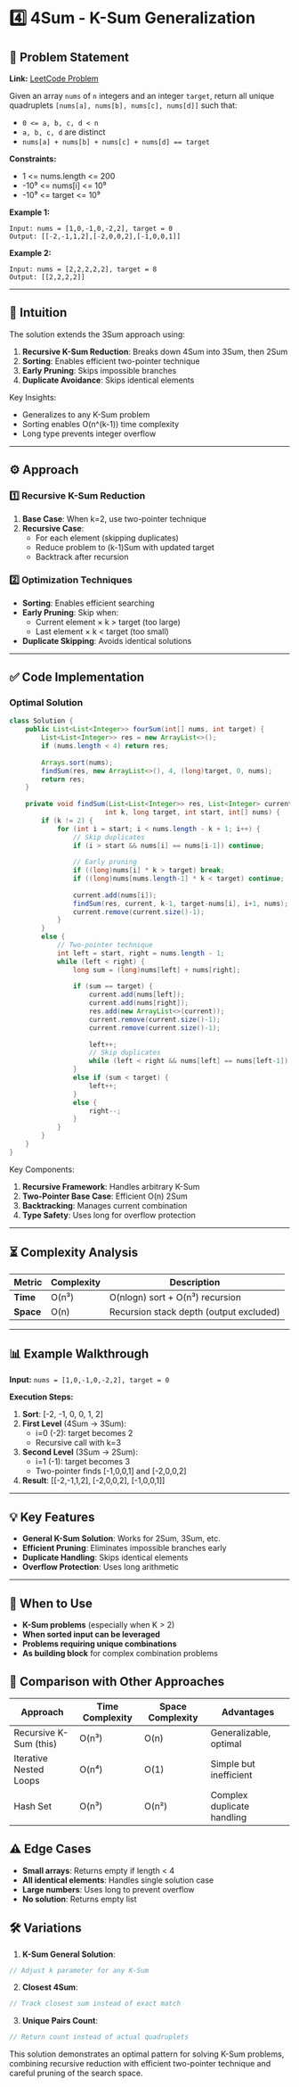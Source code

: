 # 4️⃣ 4Sum - K-Sum Generalization

## 📜 Problem Statement
**Link:** [LeetCode Problem](https://leetcode.com/problems/4sum/description/)

Given an array `nums` of `n` integers and an integer `target`, return all unique quadruplets `[nums[a], nums[b], nums[c], nums[d]]` such that:
- `0 <= a, b, c, d < n`
- `a, b, c, d` are distinct
- `nums[a] + nums[b] + nums[c] + nums[d] == target`

**Constraints:**
- 1 <= nums.length <= 200
- -10⁹ <= nums[i] <= 10⁹
- -10⁹ <= target <= 10⁹

**Example 1:**
```text
Input: nums = [1,0,-1,0,-2,2], target = 0
Output: [[-2,-1,1,2],[-2,0,0,2],[-1,0,0,1]]
```

**Example 2:**
```text
Input: nums = [2,2,2,2,2], target = 8
Output: [[2,2,2,2]]
```

---

## 🧠 Intuition
The solution extends the 3Sum approach using:
1. **Recursive K-Sum Reduction**: Breaks down 4Sum into 3Sum, then 2Sum
2. **Sorting**: Enables efficient two-pointer technique
3. **Early Pruning**: Skips impossible branches
4. **Duplicate Avoidance**: Skips identical elements

Key Insights:
- Generalizes to any K-Sum problem
- Sorting enables O(n^(k-1)) time complexity
- Long type prevents integer overflow

---

## ⚙️ Approach
### **1️⃣ Recursive K-Sum Reduction**
1. **Base Case**: When k=2, use two-pointer technique
2. **Recursive Case**:
   - For each element (skipping duplicates)
   - Reduce problem to (k-1)Sum with updated target
   - Backtrack after recursion

### **2️⃣ Optimization Techniques**
- **Sorting**: Enables efficient searching
- **Early Pruning**: Skip when:
  - Current element × k > target (too large)
  - Last element × k < target (too small)
- **Duplicate Skipping**: Avoids identical solutions

---

## ✅ Code Implementation

### Optimal Solution
```java
class Solution {
    public List<List<Integer>> fourSum(int[] nums, int target) {
        List<List<Integer>> res = new ArrayList<>();
        if (nums.length < 4) return res;
        
        Arrays.sort(nums);
        findSum(res, new ArrayList<>(), 4, (long)target, 0, nums);
        return res;
    }
    
    private void findSum(List<List<Integer>> res, List<Integer> current, 
                        int k, long target, int start, int[] nums) {
        if (k != 2) {
            for (int i = start; i < nums.length - k + 1; i++) {
                // Skip duplicates
                if (i > start && nums[i] == nums[i-1]) continue;
                
                // Early pruning
                if ((long)nums[i] * k > target) break;
                if ((long)nums[nums.length-1] * k < target) continue;
                
                current.add(nums[i]);
                findSum(res, current, k-1, target-nums[i], i+1, nums);
                current.remove(current.size()-1);
            }
        } 
        else {
            // Two-pointer technique
            int left = start, right = nums.length - 1;
            while (left < right) {
                long sum = (long)nums[left] + nums[right];
                
                if (sum == target) {
                    current.add(nums[left]);
                    current.add(nums[right]);
                    res.add(new ArrayList<>(current));
                    current.remove(current.size()-1);
                    current.remove(current.size()-1);
                    
                    left++;
                    // Skip duplicates
                    while (left < right && nums[left] == nums[left-1]) left++;
                } 
                else if (sum < target) {
                    left++;
                } 
                else {
                    right--;
                }
            }
        }
    }
}
```

Key Components:
1. **Recursive Framework**: Handles arbitrary K-Sum
2. **Two-Pointer Base Case**: Efficient O(n) 2Sum
3. **Backtracking**: Manages current combination
4. **Type Safety**: Uses long for overflow protection

---

## ⏳ Complexity Analysis
| Metric          | Complexity | Description |
|-----------------|------------|-------------|
| **Time**        | O(n³)      | O(nlogn) sort + O(n³) recursion |
| **Space**       | O(n)       | Recursion stack depth (output excluded) |

---

## 📊 Example Walkthrough

**Input:** `nums = [1,0,-1,0,-2,2], target = 0`

**Execution Steps:**
1. **Sort**: [-2, -1, 0, 0, 1, 2]
2. **First Level** (4Sum → 3Sum):
   - i=0 (-2): target becomes 2
   - Recursive call with k=3
3. **Second Level** (3Sum → 2Sum):
   - i=1 (-1): target becomes 3
   - Two-pointer finds [-1,0,0,1] and [-2,0,0,2]
4. **Result**: [[-2,-1,1,2], [-2,0,0,2], [-1,0,0,1]]

---

## 💡 Key Features
- **General K-Sum Solution**: Works for 2Sum, 3Sum, etc.
- **Efficient Pruning**: Eliminates impossible branches early
- **Duplicate Handling**: Skips identical elements
- **Overflow Protection**: Uses long arithmetic

---

## 🚀 When to Use
- **K-Sum problems** (especially when K > 2)
- **When sorted input can be leveraged**
- **Problems requiring unique combinations**
- **As building block** for complex combination problems

## 🔄 Comparison with Other Approaches
| Approach         | Time Complexity | Space Complexity | Advantages |
|-----------------|-----------------|------------------|------------|
| Recursive K-Sum (this) | O(n³) | O(n) | Generalizable, optimal |
| Iterative Nested Loops | O(n⁴) | O(1) | Simple but inefficient |
| Hash Set       | O(n³) | O(n²) | Complex duplicate handling |

## ⚠️ Edge Cases
- **Small arrays**: Returns empty if length < 4
- **All identical elements**: Handles single solution case
- **Large numbers**: Uses long to prevent overflow
- **No solution**: Returns empty list

## 🛠 Variations
1. **K-Sum General Solution**:
```java
// Adjust k parameter for any K-Sum
```

2. **Closest 4Sum**:
```java
// Track closest sum instead of exact match
```

3. **Unique Pairs Count**:
```java
// Return count instead of actual quadruplets
```

This solution demonstrates an optimal pattern for solving K-Sum problems, combining recursive reduction with efficient two-pointer technique and careful pruning of the search space.